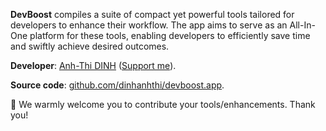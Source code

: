 **DevBoost** compiles a suite of compact yet powerful tools tailored for developers to enhance their workflow. The app aims to serve as an All-In-One platform for these tools, enabling developers to efficiently save time and swiftly achieve desired outcomes.

**Developer**: [Anh-Thi DINH](https://dinhanhthi.com) ([Support me](https://dinhanhthi.com/support-me/)).

**Source code**: [github.com/dinhanhthi/devboost.app](https://github.com/dinhanhthi/devboost.app).

👋 We warmly welcome you to contribute your tools/enhancements. Thank you!